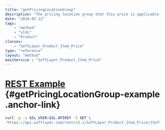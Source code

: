 ```yaml
---
title: "getPricingLocationGroup"
description: "The pricing location group that this price is applicable for. Prices that have a pricing location group will only be available for ordering with the locations specified on the location group."
date: "2018-02-12"
tags:
    - "method"
    - "sldn"
    - "Product"
classes:
    - "SoftLayer_Product_Item_Price"
type: "reference"
layout: "method"
mainService : "SoftLayer_Product_Item_Price"
---
```


# [REST Example](#getPricingLocationGroup-example) <a href="/article/rest/"><i class="fas fa-question"></i></a> {#getPricingLocationGroup-example .anchor-link} 
```bash
curl -g -u $SL_USER:$SL_APIKEY -X GET \
'https://api.softlayer.com/rest/v3.1/SoftLayer_Product_Item_Price/{SoftLayer_Product_Item_PriceID}/getPricingLocationGroup'
```
